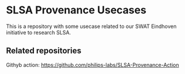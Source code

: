 # SLSA Provenance Usecases

This is a repository with some usecase related to our SWAT Eindhoven initiative to research SLSA.

## Related repositories

Githyb action: <https://github.com/philips-labs/SLSA-Provenance-Action>
